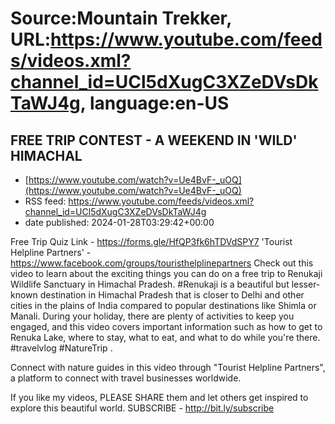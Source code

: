 # Source:Mountain Trekker, URL:https://www.youtube.com/feeds/videos.xml?channel_id=UCl5dXugC3XZeDVsDkTaWJ4g, language:en-US

## FREE TRIP CONTEST - A WEEKEND IN 'WILD' HIMACHAL
 - [https://www.youtube.com/watch?v=Ue4BvF-_uOQ](https://www.youtube.com/watch?v=Ue4BvF-_uOQ)
 - RSS feed: https://www.youtube.com/feeds/videos.xml?channel_id=UCl5dXugC3XZeDVsDkTaWJ4g
 - date published: 2024-01-28T03:29:42+00:00

Free Trip Quiz Link - https://forms.gle/HfQP3fk6hTDVdSPY7
'Tourist Helpline Partners' - https://www.facebook.com/groups/touristhelplinepartners
Check out this video to learn about the exciting things you can do on a free trip to Renukaji Wildlife Sanctuary in Himachal Pradesh. #Renukaji is a beautiful but lesser-known destination in Himachal Pradesh that is closer to Delhi and other cities in the plains of India compared to popular destinations like Shimla or Manali. During your holiday, there are plenty of activities to keep you engaged, and this video covers important information such as how to get to Renuka Lake, where to stay, what to eat, and what to do while you're there.  
#travelvlog #NatureTrip . 

Connect with nature guides in this video through "Tourist Helpline Partners", a platform to connect with travel businesses worldwide.
 
If you like my videos, PLEASE SHARE them and let others get inspired to explore this beautiful world. SUBSCRIBE - http://bit.ly/subscribe


